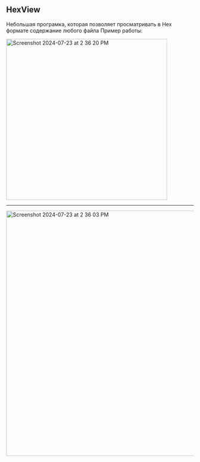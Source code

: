 ## HexView
Небольшая програмка, которая позволяет просматривать в Hex формате содержание любого файла
Пример работы:

<img width="432" alt="Screenshot 2024-07-23 at 2 36 20 PM" src="https://github.com/user-attachments/assets/7375f045-6661-465c-b6d7-4d50a8270482">

---

<img width="658" alt="Screenshot 2024-07-23 at 2 36 03 PM" src="https://github.com/user-attachments/assets/ba1204d8-6251-4dff-aa50-ea4e6364c439">
